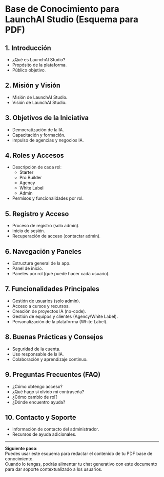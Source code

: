 # Base de Conocimiento para LaunchAI Studio (Esquema para PDF)

## 1. Introducción
- ¿Qué es LaunchAI Studio?
- Propósito de la plataforma.
- Público objetivo.

## 2. Misión y Visión
- Misión de LaunchAI Studio.
- Visión de LaunchAI Studio.

## 3. Objetivos de la Iniciativa
- Democratización de la IA.
- Capacitación y formación.
- Impulso de agencias y negocios IA.

## 4. Roles y Accesos
- Descripción de cada rol:
  - Starter
  - Pro Builder
  - Agency
  - White Label
  - Admin
- Permisos y funcionalidades por rol.

## 5. Registro y Acceso
- Proceso de registro (solo admin).
- Inicio de sesión.
- Recuperación de acceso (contactar admin).

## 6. Navegación y Paneles
- Estructura general de la app.
- Panel de inicio.
- Paneles por rol (qué puede hacer cada usuario).

## 7. Funcionalidades Principales
- Gestión de usuarios (solo admin).
- Acceso a cursos y recursos.
- Creación de proyectos IA (no-code).
- Gestión de equipos y clientes (Agency/White Label).
- Personalización de la plataforma (White Label).

## 8. Buenas Prácticas y Consejos
- Seguridad de la cuenta.
- Uso responsable de la IA.
- Colaboración y aprendizaje continuo.

## 9. Preguntas Frecuentes (FAQ)
- ¿Cómo obtengo acceso?
- ¿Qué hago si olvido mi contraseña?
- ¿Cómo cambio de rol?
- ¿Dónde encuentro ayuda?

## 10. Contacto y Soporte
- Información de contacto del administrador.
- Recursos de ayuda adicionales.

---

**Siguiente paso:**  
Puedes usar este esquema para redactar el contenido de tu PDF base de conocimiento.  
Cuando lo tengas, podrás alimentar tu chat generativo con este documento para dar soporte contextualizado a los usuarios.

